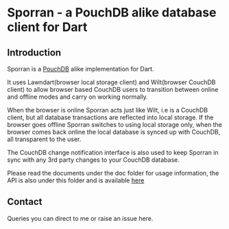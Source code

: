 # Sporran - a PouchDB alike database client for Dart

## Introduction

Sporran is a [PouchDB](http://pouchdb.com/) alike implementation for Dart.

It uses Lawndart(browser local storage client) and Wilt(browser CouchDB client) 
to allow browser based CouchDB users to transition between online and offline 
modes and carry on working normally.

When the browser is online Sporran acts just like Wilt, i.e is a CouchDB client, but all database
transactions are reflected into local storage. 
If the browser goes offline Sporran switches to using local storage only, when the browser comes back 
online the local database is synced up with CouchDB, all transparent to the user.

The CouchDB change notification interface is also used to keep Sporran in sync with any 3rd party
changes to your CouchDB database.

Please read the documents under the doc folder for usage information, the API is also under
this folder and is available [here](http://oscf.org.uk/dart/api/sporran)

## Contact

Queries you can direct to me or raise an issue here.

